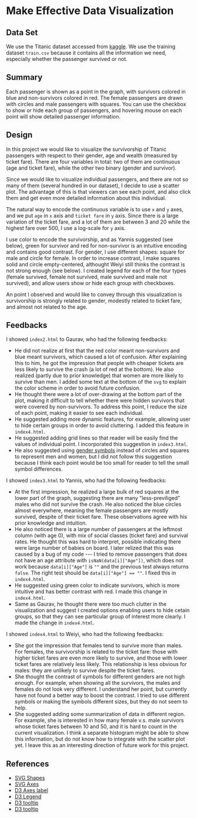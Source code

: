 Make Effective Data Visualization
=================================

Data Set
--------

We use the Titanic dataset accessed from
[kaggle](https://www.kaggle.com/c/titanic/data). We use the training dataset
`train.csv` because it contains all the information we need, especially whether
the passenger survived or not.

Summary
-------

Each passenger is shown as a point in the graph, with survivors colored in blue
and non-survivors colored in red. The female passengers are drawn with circles
and male passengers with squares. You can use the checkbox to show or hide each
group of passengers, and hovering mouse on each point will show detailed
passenger information.

Design
------

In this project we would like to visualize the survivorship of Titanic
passengers with respect to their gender, age and wealth (measured by ticket
fare). There are four variables in total: two of them are continuous (age and ticket
fare), while the other two binary (gender and survivor).

Since we would like to visualize individual passengers, and there are not so
many of them (several hundred in our dataset), I decide to use a scatter
plot. The advantage of this is that viewers can see each point, and also click
them and get even more detailed information about this individual.

The natural way to encode the continuous variable is to use `x` and `y` axes,
and we put `age` in `x` axis and `ticket fare` in `y` axis. Since there is a
large variation of the ticket fare, and a lot of them are between 3 and 20 while
the highest fare over 500, I use a log-scale for `y` axis.

I use color to encode the survivorship, and as Yannis suggested (see below),
green for survivor and red for non-survivor is an intuitive encoding and
contains good contrast. For gender, I use different shapes: square for male and
circle for female. In order to increase contrast, I make squares solid and
circle empty-centered, althought Weiyi still thinks the contrast is not strong
enough (see below). I created legend for each of the four types (female
survived, female not survived, male survived and male not survived), and allow
users show or hide each group with checkboxes.

An point I observed and would like to convey through this visualization is
survivorship is strongly related to gender, modestly related to ticket fare, and
almost not related to the age.

Feedbacks
---------

I showed `index2.html` to Gaurav, who had the following feedbacks:
* He did not realize at first that the red color meant non-survivors and blue
  meant survivors, which caused a lot of confusion. After explaining this to
  him, he got the impression that people with cheaper tickets are less likely to
  survive the crash (a lot of red at the bottom). He also realized (partly due
  to prior knowledge) that women are more likely to survive than men. I added
  some text at the bottom of the `svg` to explain the color scheme in order to
  avoid future confusion.
* He thought there were a lot of over-drawing at the bottom part of the plot,
  making it difficult to tell whether there were hidden survivors that were
  covered by non-survivors. To address this point, I reduce the size of each
  point, making it easier to see each individual.
* He suggested adding more dynamic features, for example, allowing user to hide
  certain groups in order to avoid cluttering. I added this feature in
  `index4.html`.
* He suggested adding grid lines so that reader will be easily find the values
  of individual point. I incorporated this suggestion in `index3.html`.
* He also suggested using
  [gender symbols](https://en.wikipedia.org/wiki/Gender_symbol) instead of
  circles and squares to represent men and women, but I did not follow this
  suggestion because I think each point would be too small for reader to tell
  the small symbol differences.


I showed `index3.html` to Yannis, who had the following feedbacks:
* At the first impression, he realized a large bulk of red squares at the lower
  part of the graph, suggesting there are many "less-previliged" males who did
  not survive the crash. He also noticed the blue circles almost everywhere,
  meaning the female passengers are mostly survived, despite of their ticket
  fare. These observations agree with his prior knowledge and intuition.
* He also noticed there is a large number of passengers at the leftmost column
  (with age 0), with mix of social classes (ticket fare) and survival rates. He
  thought this was hard to interpret, possible indicating there were large
  number of babies on board. I later relized that this was caused by a bug of my
  code --- I tried to remove passengers that does not have an age attribute with
  `isNaN(data[i]["Age"])`, which does not work because `data[i]["Age"]` is `""`
  and the previous test always returns `false`. The right test should be
  `data[i]["Age"] == ""`. I fixed this in `index4.html`.
* He suggested using green color to indicate survivors, which is more intuitive
  and has better contrast with red. I made this change in `index4.html`.
* Same as Gaurav, he thought there were too much clutter in the visualization
  and suggest I created options enabling users to hide cetain groups, so that
  they can see particular group of interest more clearly. I made the change in
  `index4.html`.


I showed `index4.html` to Weiyi, who had the following feedbacks:
* She got the impression that females tend to survive more than males. For
  females, the survivorship is related to the ticket fare: those with higher
  ticket fares are even more likely to survive, and those with lower ticket
  fares are relatively less likely. This relationship is less obvious for males:
  they are unlikely to survive despite the ticket fares.
* She thought the contrast of symbols for different genders are not high
  enough. For example, when showing all the survivors, the males and females do
  not look very different. I understand her point, but currently have not found
  a better way to boost the contrast. I tried to use different symbols or making
  the symbols different sizes, but they do not seem to help.
* She suggested adding some summarization of data in different region. For
  example, she is interested in how many female v.s. male survivors whose ticket
  fares between 10 and 50, and it is hard to count in the current
  visualization. I think a separate histogram might be able to show this
  information, but do not know how to integrate with the scatter plot yet. I
  leave this as an interesting direction of future work for this project.


References
----------
* [SVG Shapes](https://github.com/mbostock/d3/wiki/SVG-Shapes)
* [SVG Axes](https://github.com/mbostock/d3/wiki/SVG-Axes)
* [D3 Axes label](http://stackoverflow.com/questions/11189284/d3-axis-labeling)
* [D3 Legend](http://bl.ocks.org/ZJONSSON/3918369)
* [D3 tooltip](http://bl.ocks.org/weiglemc/6185069)
* [D3 tooltip](http://bl.ocks.org/Caged/6476579)
